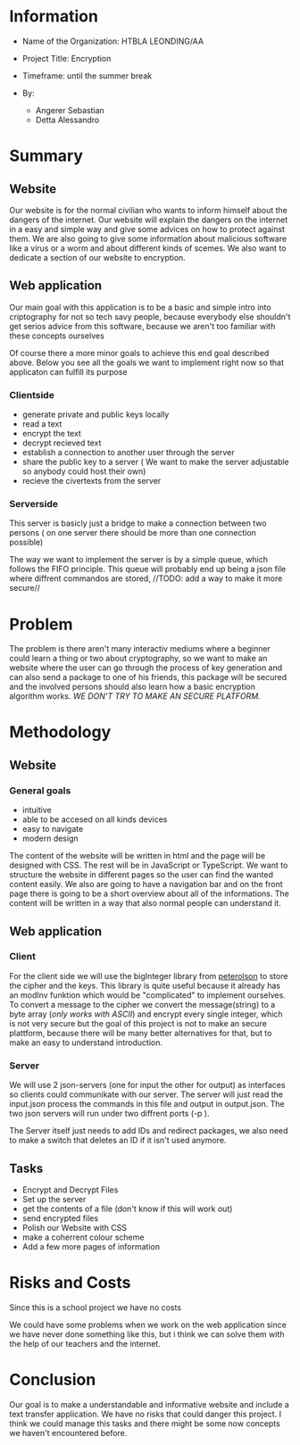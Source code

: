 # Information
- Name of the Organization: HTBLA LEONDING/AA

- Project Title: Encryption

- Timeframe: until the summer break

- By:
  - Angerer Sebastian
  - Detta Alessandro

# Summary
## Website
Our website is for the normal civilian who wants to inform himself about the dangers of the internet. Our website will explain the dangers on the internet in a easy and simple way and give some advices on how to protect against them. We are also going to give some information about malicious software like a virus or a worm and about different kinds of scemes. We also want to dedicate a section of our website to encryption.

## Web application
Our main goal with this application is to be a basic and simple intro into criptography for not so tech savy people, because everybody else shouldn't get serios advice from this software, because we aren't too familiar with these concepts ourselves

Of course there a more minor goals to achieve this end goal described above. Below you see all the goals we want to implement right now so that applicaton can fulfill its purpose

### Clientside
- generate private and public keys locally
- read a text 
- encrypt the text
- decrypt recieved text
- establish a connection to another user through the server
- share the public key to a server ( We want to make the server adjustable so anybody could host their own)
- recieve the civertexts from the server

### Serverside
This server is basicly just a bridge to make a connection between two persons ( on one server there should be more than one connection possible)

The way we want to implement the server is by a simple queue, which follows the FIFO principle. This queue will probably end up being a json file where diffrent commandos are stored, //TODO: add a way to make it more secure//

# Problem
The problem is there aren't many interactiv mediums where a beginner could learn a thing or two about cryptography, so we want to make an website where the user can go through the process of key generation and can also send a package to one of his friends, this package will be secured and the involved persons should also learn how a basic encryption algorithm works. *WE DON'T TRY TO MAKE AN SECURE PLATFORM.*

# Methodology
## Website
### General goals
- intuitive
- able to be accesed on all kinds devices
- easy to navigate
- modern design 

The content of the website will be written in html and the page will be designed with CSS. The rest will be in JavaScript or TypeScript. We want to structure the website in different pages so the user can find the wanted content easily. We also are going to have a navigation bar and on the front page there is going to be a short overview about all of the informations. The content will be written in a way that also normal people can understand it.

## Web application
### Client
For the client side we will use the bigInteger library from [peterolson](https://github.com/peterolson/BigInteger.js) to store the cipher and the keys. This library is quite useful because it already has an modInv funktion which would be "complicated" to implement ourselves. To convert a message to the cipher we convert the message(string) to a byte array (*only works with ASCII*) and encrypt every single integer, which is not very secure but the goal of this project is not to make an secure plattform, because there will be many better alternatives for that, but to make an easy to understand introduction.

### Server
We will use 2 json-servers (one for input the other for output) as interfaces so clients could communikate with our server. The server will just read the input.json process the commands in this file and output in output.json. The two json servers will run under two diffrent ports (-p <port>).

The Server itself just needs to add IDs and redirect packages, we also need to make a switch that deletes an ID if it isn't used anymore.

## Tasks

- Encrypt and Decrypt Files 
- Set up the server 
- get the contents of a file (don't know if this will work out)
- send encrypted files 
- Polish our Website with CSS
- make a coherrent colour scheme
- Add a few more pages of information

# Risks and Costs

Since this is a school project we have no costs

We could have some problems when we work on the web application since we have never done something like this, but i think we can solve them with the help of our teachers and the internet.

# Conclusion
Our goal is to make a understandable and informative website and include a text transfer application. We have no risks that could danger this project. I think we could manage this tasks and there might be some now concepts we haven't encountered before. 
